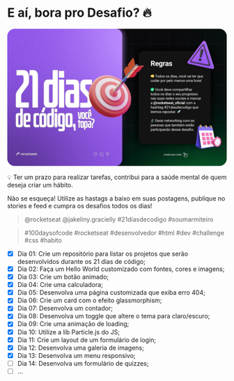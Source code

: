 # E aí, bora pro Desafio? 🔥  

[![ ](./21daysofcode.png)]( https://www.instagram.com/p/ChTBg1BpLGU/ )

💡 Ter um prazo para realizar tarefas, contribui para a saúde mental de quem deseja criar um hábito.

Não se esqueça! Utilize as hastags a baixo em suas postagens, publique no stories e feed e cumpra os desafios todos os dias!
  
> @rocketseat @jakeliny.gracielly #21diasdecodigo #soumarmiteiro

>  #100daysofcode #rocketseat #desenvolvedor #html #dev #challenge #css #habito

 - [x] Dia 01: Crie um repositório para listar os projetos que serão desenvolvidos durante os 21 dias de código;
 - [x] Dia 02: Faça um Hello World customizado com fontes, cores e imagens;
 - [x] Dia 03: Crie um botão animado;
 - [x] Dia 04: Crie uma calculadora;
 - [x] Dia 05: Desenvolva uma página customizada que exiba erro 404;
 - [x] Dia 06: Crie um card com o efeito glassmorphism;
 - [x] Dia 07: Desenvolva um contador;
 - [x] Dia 08: Desenvolva um toggle que altere o tema para claro/escuro;
 - [x] Dia 09: Crie uma animação de loading;
 - [x] Dia 10: Utilize a lib Particle.js do JS;
 - [x] Dia 11: Crie um layout de um formulário de login;
 - [x] Dia 12: Desenvolva uma galeria de imagens;
 - [x] Dia 13: Desenvolva um menu responsivo;
 - [ ] Dia 14: Desenvolva um formulário de quizzes;
 - [ ] ...